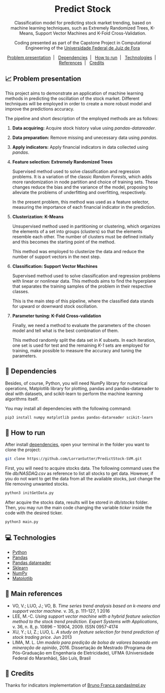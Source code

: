 <h1 align="center">
    Predict Stock
</h1>

<p align="center">
    Classification model for predicting stock market trending, based on machine learning techniques, such as Extremely Randomized Trees, K-Means, Support Vector Machines and K-Fold Cross-Validation.
</p>

<p align="center">
    Coding presented as part of the Capstone Project in Computational Engineering of the <a href='http://www.ufjf.br/ufjf/'>Universidade Federal de Juiz de Fora</a>
</p>

<p align="center">
    <a href="#chart_with_upwards_trend-problem-presentation">Problem presentation</a>&nbsp;&nbsp;|&nbsp;&nbsp;
    <a href="#pencil-dependencies">Dependencies</a>&nbsp;&nbsp;|&nbsp;&nbsp;
    <a href="#runner-how-to-run">How to run</a>&nbsp;&nbsp;|&nbsp;&nbsp;
    <a href="#computer-technologies">Technologies</a>&nbsp;&nbsp;|&nbsp;&nbsp;
    <a href="#book-main-references">References</a>&nbsp;&nbsp;|&nbsp;&nbsp;
    <a href="#cookie-credits">Credits</a>&nbsp;&nbsp;
</p>

## :chart_with_upwards_trend: Problem presentation

This project aims to demonstrate an application of machine learning methods in predicting the oscillation of the stock market. Different techniques will be employed in order to create a more robust model and improve the predictions accuracy.

The pipeline and short description of the employed methods are as follows:

1. **Data acquiring:** Acquire stock history value using *pandas-datareader*.

2. **Data preparation:** Remove missing and unecessary data using *pandas*.

3. **Apply indicators:** Apply financial indicators in data collected using *pandas*.

4. **Feature selection: Extremely Randomized Trees**

    Supervised method used to solve classification and regression problems. It is a variation of the classic *Random Forests*, which adds more randomization in node partition and choice of training sets. These changes reduce the bias and the variance of the model, proposing to alleviate the problems of underfitting and overfitting, respectively.

    In the present problem, this method was used as a feature selector, measuring the importance of each financial indicator in the prediction.

5. **Clusterization: K-Means**

    Unsupervised method used in partitioning or clustering, which organizes the elements of a set into groups (clusters) so that the elements resemble each other. The number of clusters must be defined initially and this becomes the starting point of the method.

    This method was employed to clusterize the data and reduce the number of support vectors in the next step.

6. **Classification: Support Vector Machines**

    Supervised method used to solve classification and regression problems with linear or nonlinear data. This methods aims to find the hyperplane that separates the training samples of the problem in their respective classes.
    
    This is the main step of this pipeline, where the classified data stands for upward or downward stock oscillation.

7. **Parameter tuning: K-Fold Cross-validation**

    Finally, we need a method to evaluate the parameters of the chosen model and tell what is the best combination of them.

    This method randomly split the data set in *K* subsets. In each iteration, one set is used for test and the remaining *K-1* sets are employed for training, make possible to measure the accuracy and tuning the parameters.

## :pencil: Dependencies

Besides, of course, Python, you will need NumPy library for numerical operations, Matplotlib library for plotting, pandas and pandas-datareader to deal with datasets, and scikit-learn to perform the machine learning algorithms itself.

You may install all dependencies with the following command:

```sh
pip3 install numpy matplotlib pandas pandas-datareader scikit-learn
```

## :runner: How to run

After install <a href="#pencil-dependencies">dependencies</a>, open your terminal in the folder you want to clone the project:

```sh
git clone https://github.com/LorranSutter/PredictStock-SVM.git
```

First, you will need to acquire stocks data. The following command uses the file *db/NASDAQ.csv* as reference to list all stocks to get data. However, if you do not want to get the data from all the available stocks, just change the file removing unwanted stocks.

```sh
python3 initGetData.py
```

After acquire the stocks data, results will be stored in *db/stocks* folder. Then, you may run the main code changing the variable *ticker* inside the code with the desired ticker.

```sh
python3 main.py
```

## :computer: Technologies

- [Python](https://www.python.org/)
- [Pandas](https://pandas.pydata.org/)
- [Pandas datareader](https://pandas-datareader.readthedocs.io/en/latest/)
- [Sklearn](https://scikit-learn.org/stable/)
- [NumPy](https://numpy.org/)
- [Matplotlib](https://matplotlib.org/)

## :book: Main references

- VO, V.; LUO, J.; VO, B. *Time series trend analysis based on k-means and support vector machine*. v. 35, p. 111–127, 1 2016
- LEE, M.-C. *Using support vector machine with a hybrid feature selection method to the stock trend prediction. Expert Systems with Applications*, v. 36, n. 8, p. 10896 – 10904, 2009. ISSN 0957-4174
- XU, Y.; LI, Z.; LUO, L. *A study on feature selection for trend prediction of stock trading price*. Jun 2013
- LIMA, M. L. *Um modelo para predição de bolsa de valores baseado em mineração de opinião*, 2016. Dissertação de Mestrado (Programa de Pós-Graduação em Engenharia de Eletricidade), UFMA (Universidade Federal do Maranhão), São Luı́s, Brasil

## :cookie: Credits

Thanks for indicators implementation of [Bruno Franca pandasImpl.py](https://github.com/panpanpandas/ultrafinance/blob/master/ultrafinance/pyTaLib/pandasImpl.py)
